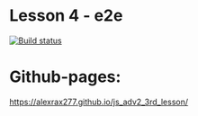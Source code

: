 # Lesson 4 - e2e

[![Build status](https://ci.appveyor.com/api/projects/status/njucixb5l55q3y6q?svg=true)](https://ci.appveyor.com/project/AlexRax277/js-adv2-3rd-lesson)

# Github-pages:
https://alexrax277.github.io/js_adv2_3rd_lesson/